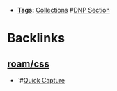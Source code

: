- **[Tags](<Tags.md>):** [Collections](<Collections.md>) #[DNP Section](<DNP Section.md>)

# Backlinks
## [roam/css](<roam/css.md>)
- `#[Quick Capture](<Quick Capture.md>)

